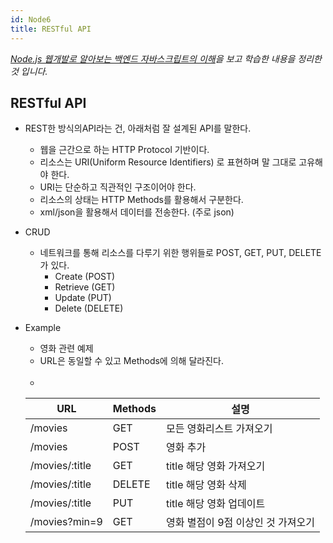 ```yaml
---
id: Node6
title: RESTful API
---
```

_[Node.js 웹개발로 알아보는 백엔드 자바스크립트의 이해](https://www.inflearn.com/course/node-js-%EC%9B%B9%EA%B0%9C%EB%B0%9C)을 보고 학습한 내용을 정리한 것 입니다._

## RESTful API
- REST한 방식의API라는 건, 아래처럼 잘 설계된 API를 말한다.
    - 웹을 근간으로 하는 HTTP Protocol 기반이다.
    - 리소스는 URI(Uniform Resource Identifiers) 로 표현하며 말 그대로 고유해야 한다.
    - URI는 단순하고 직관적인 구조이어야 한다.
    - 리소스의 상태는 HTTP Methods를 활용해서 구분한다.
    - xml/json을 활용해서 데이터를 전송한다. (주로 json)

- CRUD  
    - 네트워크를 통해 리소스를 다루기 위한 행위들로 POST, GET, PUT, DELETE 가 있다.
        - Create (POST)
        - Retrieve (GET)
        - Update (PUT)
        - Delete (DELETE)

- Example
    - 영화 관련 예제
    - URL은 동일할 수 있고 Methods에 의해 달라진다.<br/><br/>
    - 
    |URL|Methods|설명|
    |------|---|---|
    |/movies|GET|모든 영화리스트 가져오기|
    |/movies|POST|영화 추가|
    |/movies/:title|GET|title 해당 영화 가져오기|
    |/movies/:title|DELETE|title 해당 영화 삭제|
    |/movies/:title|PUT|title 해당 영화 업데이트|
    |/movies?min=9|GET|영화 별점이 9점 이상인 것 가져오기|
